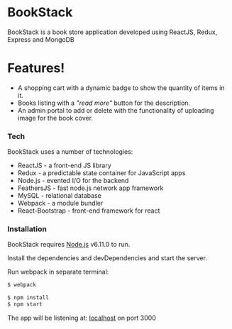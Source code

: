 # BookStack

BookStack is a book store application developed using ReactJS, Redux, Express and MongoDB

# Features!

* A shopping cart with a dynamic badge to show the quantity of items in it.
* Books listing with a _"read more"_ button for the description.
* An admin portal to add or delete with the functionality of uploading image for the book cover.

### Tech

BookStack uses a number of technologies:

* ReactJS - a front-end JS library
* Redux - a predictable state container for JavaScript apps
* Node.js - evented I/O for the backend
* FeathersJS - fast node.js network app framework
* MySQL - relational database
* Webpack - a module bundler
* React-Bootstrap - front-end framework for react

### Installation

BookStack requires [Node.js](https://nodejs.org/) v6.11.0 to run.

Install the dependencies and devDependencies and start the server.

Run webpack in separate terminal:

```sh
$ webpack
```

```sh
$ npm install
$ npm start
```

The app will be listening at:
[localhost](http://localhost:3000) on port 3000
